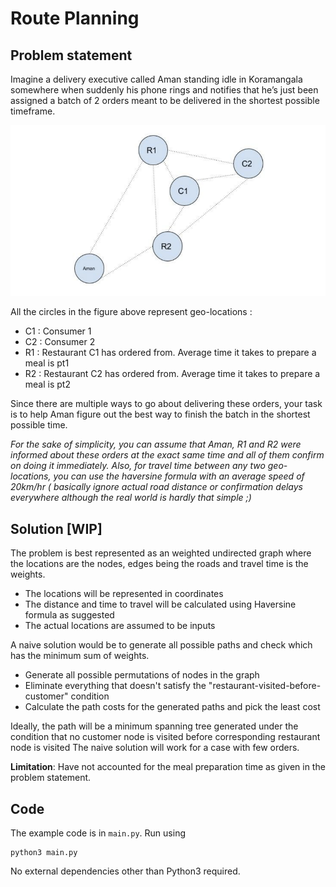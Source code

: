 # Route Planning
## Problem statement
Imagine a delivery executive called Aman standing idle in Koramangala somewhere when suddenly his phone rings and notifies that he’s just been assigned a batch of 2 orders meant to be delivered in the shortest possible timeframe.

![route graph](https://github.com/abhaikollara/route-planning/blob/master/assets/graph.png)

All the circles in the figure above represent geo-locations :
- C1​ : Consumer 1
- C2​ : Consumer 2
- R1​ : Restaurant C1​ has ordered from. Average time it takes to prepare a meal is pt1
- R2​ : Restaurant C2​ has ordered from. Average time it takes to prepare a meal is pt2

Since there are multiple ways to go about delivering these orders, your task is to help Aman figure out the best way to finish the batch in the shortest possible time.

_For the sake of simplicity, you can assume that Aman, R1 and R2 were informed about these orders at the exact same time and all of them confirm on doing it immediately. Also, for travel time between any two geo-locations, you can use the haversine formula with an average speed of 20km/hr ( basically ignore actual road distance or confirmation delays everywhere although the real world is hardly that simple ;)_

## Solution [WIP]
The problem is best represented as an weighted undirected graph where the locations are the nodes, edges being the roads and travel time is the weights.

- The locations will be represented in coordinates
- The distance and time to travel will be calculated using Haversine formula as suggested
- The actual locations are assumed to be inputs

A naive solution would be to generate all possible paths and check which has the minimum sum of weights.
- Generate all possible permutations of nodes in the graph
- Eliminate everything that doesn't satisfy the "restaurant-visited-before-customer" condition
- Calculate the path costs for the generated paths and pick the least cost

Ideally, the path will be a minimum spanning tree generated under the condition that no customer node is visited before corresponding restaurant node is visited
The naive solution will work for a case with few orders.

**Limitation**: Have not accounted for the meal preparation time as given in the problem statement.

## Code
The example code is in `main.py`. Run using

```
python3 main.py
```

No external dependencies other than Python3 required.
